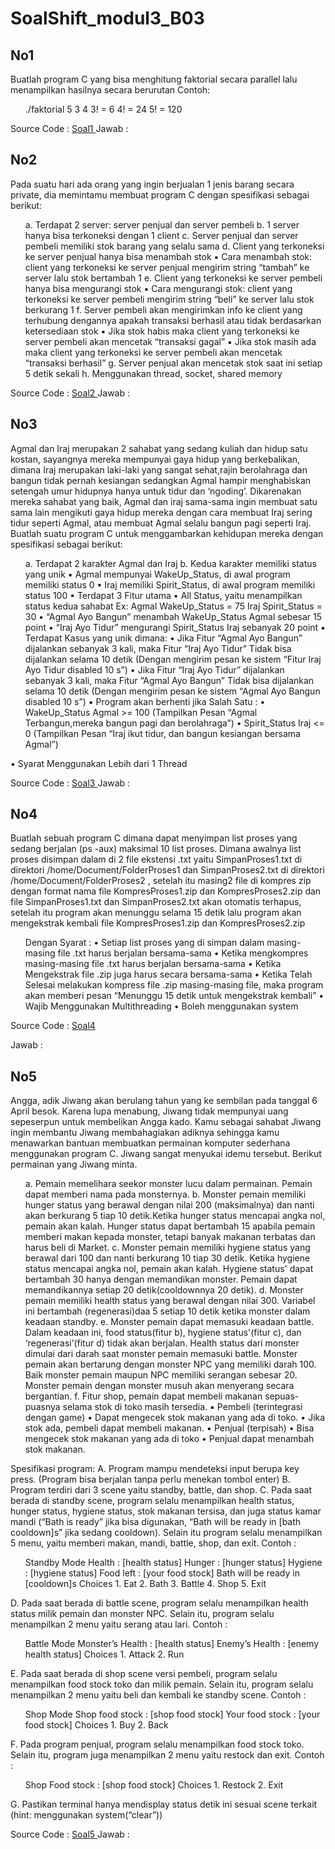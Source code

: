# SoalShift_modul3_B03

## No1
Buatlah program C yang bisa menghitung faktorial secara parallel lalu menampilkan hasilnya secara berurutan
	Contoh:
	<ul>
		./faktorial 5 3 4
		3! = 6
		4! = 24
		5! = 120
	</ul>

Source Code : <a href=""> Soal1 </a>
Jawab :

## No2
Pada suatu hari ada orang yang ingin berjualan 1 jenis barang secara private, dia memintamu membuat program C dengan spesifikasi sebagai berikut:
<ul>
    a. Terdapat 2 server: server penjual dan server pembeli
    b. 1 server hanya bisa terkoneksi dengan 1 client
    c. Server penjual dan server pembeli memiliki stok barang yang selalu sama
    d. Client yang terkoneksi ke server penjual hanya bisa menambah stok
        ▪ Cara menambah stok: client yang terkoneksi ke server penjual mengirim string “tambah” ke server lalu stok bertambah 1
    e. Client yang terkoneksi ke server pembeli hanya bisa mengurangi stok
        ▪ Cara mengurangi stok: client yang terkoneksi ke server pembeli mengirim string “beli” ke server lalu stok berkurang 1
    f. Server pembeli akan mengirimkan info ke client yang terhubung dengannya apakah transaksi berhasil atau tidak berdasarkan ketersediaan stok
        ▪ Jika stok habis maka client yang terkoneksi ke server pembeli akan mencetak “transaksi gagal”
        ▪ Jika stok masih ada maka client yang terkoneksi ke server pembeli akan mencetak “transaksi berhasil”
    g. Server penjual akan mencetak stok saat ini setiap 5 detik sekali
    h. Menggunakan thread, socket, shared memory
</ul>
Source Code : <a href=""> Soal2 </a>   
Jawab :

## No3	
Agmal dan Iraj merupakan 2 sahabat yang sedang kuliah dan hidup satu kostan, sayangnya mereka mempunyai gaya hidup yang berkebalikan, dimana Iraj merupakan laki-laki yang sangat sehat,rajin berolahraga dan bangun tidak pernah kesiangan sedangkan Agmal hampir menghabiskan setengah umur hidupnya hanya untuk tidur dan ‘ngoding’. Dikarenakan mereka sahabat yang baik, Agmal dan iraj sama-sama ingin membuat satu sama lain mengikuti gaya hidup mereka dengan cara membuat Iraj sering tidur seperti Agmal, atau membuat Agmal selalu bangun pagi seperti Iraj. Buatlah suatu program C untuk menggambarkan kehidupan mereka dengan spesifikasi sebagai berikut:
<ul>
    a. Terdapat 2 karakter Agmal dan Iraj
    b. Kedua karakter memiliki status yang unik
        ▪ Agmal mempunyai WakeUp_Status, di awal program memiliki status 0
        ▪ Iraj memiliki Spirit_Status, di awal program memiliki status 100
        ▪ Terdapat 3 Fitur utama
		    • All Status, yaitu menampilkan status kedua sahabat
			Ex: Agmal WakeUp_Status = 75 
		      Iraj Spirit_Status = 30
		    • “Agmal Ayo Bangun” menambah WakeUp_Status Agmal sebesar 15 point
		    • “Iraj Ayo Tidur” mengurangi Spirit_Status Iraj sebanyak 20 point
        ▪ Terdapat Kasus yang unik dimana:
            • Jika Fitur “Agmal Ayo Bangun” dijalankan sebanyak 3 kali, maka Fitur “Iraj Ayo Tidur” Tidak bisa dijalankan selama 10 detik (Dengan mengirim pesan ke sistem “Fitur Iraj Ayo Tidur disabled 10 s”)
            • Jika Fitur  “Iraj Ayo Tidur” dijalankan sebanyak 3 kali, maka Fitur “Agmal Ayo Bangun” Tidak bisa dijalankan selama 10 detik (Dengan mengirim pesan ke sistem “Agmal Ayo Bangun disabled 10 s”)
        ▪ Program akan berhenti jika Salah Satu :
            • WakeUp_Status Agmal >= 100 (Tampilkan Pesan “Agmal Terbangun,mereka bangun pagi dan berolahraga”)
            • Spirit_Status Iraj <= 0 (Tampilkan Pesan “Iraj ikut tidur, dan bangun kesiangan bersama Agmal”)
</ul>
        ▪ Syarat Menggunakan Lebih dari 1 Thread

Source Code : <a href=""> Soal3 </a>
Jawab :

## No4
Buatlah sebuah program C dimana dapat menyimpan list proses yang sedang berjalan (ps -aux) maksimal 10 list proses. Dimana awalnya list proses disimpan dalam di 2 file ekstensi .txt yaitu  SimpanProses1.txt di direktori /home/Document/FolderProses1 dan SimpanProses2.txt di direktori /home/Document/FolderProses2 , setelah itu masing2 file di  kompres zip dengan format nama file KompresProses1.zip dan KompresProses2.zip dan file SimpanProses1.txt dan SimpanProses2.txt akan otomatis terhapus, setelah itu program akan menunggu selama 15 detik lalu program akan mengekstrak kembali file KompresProses1.zip dan KompresProses2.zip 
<ul>
	Dengan Syarat : 
	• Setiap list proses yang di simpan dalam masing-masing file .txt harus berjalan bersama-sama
	• Ketika mengkompres masing-masing file .txt harus berjalan bersama-sama
	• Ketika Mengekstrak file .zip juga harus secara bersama-sama
	• Ketika Telah Selesai melakukan kompress file .zip masing-masing file, maka program akan memberi pesan “Menunggu 15 detik untuk mengekstrak kembali”
	• Wajib Menggunakan Multithreading
	• Boleh menggunakan system
</ul>
Source Code : <a href=""> Soal4 </a>

Jawab :

## No5
Angga, adik Jiwang akan berulang tahun yang ke sembilan pada tanggal 6 April besok. Karena lupa menabung, Jiwang tidak mempunyai uang sepeserpun untuk membelikan Angga kado. Kamu sebagai sahabat Jiwang ingin membantu Jiwang membahagiakan adiknya sehingga kamu menawarkan bantuan membuatkan permainan komputer sederhana menggunakan program C. Jiwang sangat menyukai idemu tersebut. Berikut permainan yang Jiwang minta. 
<ul>
    a. Pemain memelihara seekor monster lucu dalam permainan. Pemain dapat  memberi nama pada monsternya.
    b. Monster pemain memiliki hunger status yang berawal dengan nilai 200 (maksimalnya) dan nanti akan berkurang 5 tiap 10 detik.Ketika hunger status mencapai angka nol, pemain akan kalah. Hunger status dapat bertambah 15 apabila pemain memberi makan kepada monster, tetapi banyak makanan terbatas dan harus beli di Market.
    c. Monster pemain memiliki hygiene status yang berawal dari 100 dan nanti berkurang 10 tiap 30 detik. Ketika hygiene status mencapai angka nol, pemain akan kalah. Hygiene status' dapat bertambah 30 hanya dengan memandikan monster. Pemain dapat memandikannya setiap 20 detik(cooldownnya 20 detik).
    d. Monster pemain memiliki health status yang berawal dengan nilai 300. Variabel ini bertambah (regenerasi)daa 5 setiap 10 detik ketika monster dalam keadaan standby.
    e. Monster pemain dapat memasuki keadaan battle. Dalam keadaan ini, food status(fitur b), hygiene status'(fitur c), dan ‘regenerasi’(fitur d) tidak akan berjalan. Health status dari monster dimulai dari darah saat monster pemain memasuki battle. Monster pemain akan bertarung dengan monster NPC yang memiliki darah 100. Baik monster pemain maupun NPC memiliki serangan sebesar 20. Monster pemain dengan monster musuh akan menyerang secara bergantian. 
    f. Fitur shop, pemain dapat membeli makanan sepuas-puasnya selama stok di toko masih tersedia.
        ▪ Pembeli (terintegrasi dengan game)
            • Dapat mengecek stok makanan yang ada di toko.
            • Jika stok ada, pembeli dapat membeli makanan.
        ▪ Penjual (terpisah)
            • Bisa mengecek stok makanan yang ada di toko
            • Penjual dapat menambah stok makanan.
</ul>
Spesifikasi program:
A. Program mampu mendeteksi input berupa key press. (Program bisa berjalan tanpa perlu menekan tombol enter)
B. Program terdiri dari 3 scene yaitu standby, battle, dan shop.
C. Pada saat berada di standby scene, program selalu menampilkan health status, hunger status, hygiene status, stok makanan tersisa, dan juga status kamar mandi (“Bath is ready” jika bisa digunakan, “Bath will be ready in [bath cooldown]s” jika sedang cooldown). Selain itu program selalu menampilkan 5 menu, yaitu memberi makan, mandi, battle, shop, dan exit. Contoh :
<ul>
	Standby Mode
	Health : [health status]
	Hunger : [hunger status]
	Hygiene : [hygiene status]
	Food left : [your food stock]
	Bath will be ready in [cooldown]s
	Choices
    1. Eat
    2. Bath
    3. Battle
    4. Shop
    5. Exit
</ul>
D. Pada saat berada di battle scene, program selalu menampilkan health status milik pemain dan monster NPC. Selain itu, program selalu menampilkan 2 menu yaitu serang atau lari. Contoh :
<ul>
	Battle Mode
	Monster’s Health : [health status]
	Enemy’s Health : [enemy health status]
	Choices
    1. Attack
    2. Run
</ul>
E. Pada saat berada di shop scene versi pembeli, program selalu menampilkan food stock toko dan milik pemain. Selain itu, program selalu menampilkan 2 menu yaitu beli dan kembali ke standby scene. Contoh :
<ul>
	Shop Mode
	Shop food stock : [shop food stock]
	Your food stock : [your food stock]
	Choices
    1. Buy
    2. Back
</ul>
F. Pada program penjual, program selalu menampilkan food stock toko. Selain itu, program juga menampilkan 2 menu yaitu restock dan exit. Contoh :
<ul>
	Shop
	Food stock : [shop food stock]
	Choices
    1. Restock
    2. Exit
</ul>
G. Pastikan terminal hanya mendisplay status detik ini sesuai scene terkait (hint: menggunakan system(“clear”))

Source Code : <a href=""> Soal5 </a>
Jawab :
